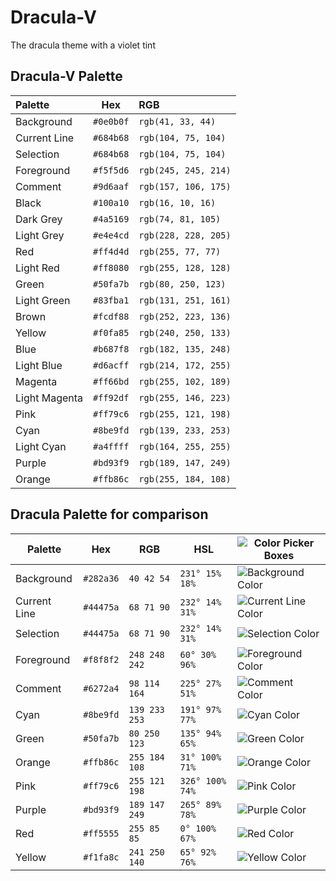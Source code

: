 # Dracula-V
The dracula theme with a violet tint

## Dracula-V Palette

| Palette           | Hex       | RGB                   |
| :---              | :---:     | :---                  |
| Background        | `#0e0b0f` | `rgb(41, 33, 44)`     |
| Current Line      | `#684b68` | `rgb(104, 75, 104)`   |
| Selection         | `#684b68` | `rgb(104, 75, 104)`   |
| Foreground        | `#f5f5d6` | `rgb(245, 245, 214)`  |
| Comment           | `#9d6aaf` | `rgb(157, 106, 175)`  |
| Black             | `#100a10` | `rgb(16, 10, 16)`     |
| Dark Grey         | `#4a5169` | `rgb(74, 81, 105)`    |
| Light Grey        | `#e4e4cd` | `rgb(228, 228, 205)`  |
| Red               | `#ff4d4d` | `rgb(255, 77, 77)`    |
| Light Red         | `#ff8080` | `rgb(255, 128, 128)`  |
| Green             | `#50fa7b` | `rgb(80, 250, 123)`   |
| Light Green       | `#83fba1` | `rgb(131, 251, 161)`  |
| Brown             | `#fcdf88` | `rgb(252, 223, 136)`  |
| Yellow            | `#f0fa85` | `rgb(240, 250, 133)`  |
| Blue              | `#b687f8` | `rgb(182, 135, 248)`  |
| Light Blue        | `#d6acff` | `rgb(214, 172, 255)`  |
| Magenta           | `#ff66bd` | `rgb(255, 102, 189)`  |
| Light Magenta     | `#ff92df` | `rgb(255, 146, 223)`  |
| Pink              | `#ff79c6` | `rgb(255, 121, 198)`  |
| Cyan              | `#8be9fd` | `rgb(139, 233, 253)`  |
| Light Cyan        | `#a4ffff` | `rgb(164, 255, 255)`  |
| Purple            | `#bd93f9` | `rgb(189, 147, 249)`  |
| Orange            | `#ffb86c` | `rgb(255, 184, 108)`  |

## Dracula Palette for comparison

Palette      | Hex       | RGB           | HSL             | ![Color Picker Boxes](https://draculatheme.com/static/img/color-boxes/eyedropper.png)
---          | ---       | ---           | ---             | ---
Background   | `#282a36` | `40 42 54`    | `231° 15% 18%`  | ![Background Color](https://draculatheme.com/static/img/color-boxes/background.png)
Current Line | `#44475a` | `68 71 90`    | `232° 14% 31%`  | ![Current Line Color](https://draculatheme.com/static/img/color-boxes/current_line.png)
Selection    | `#44475a` | `68 71 90`    | `232° 14% 31%`  | ![Selection Color](https://draculatheme.com/static/img/color-boxes/selection.png)
Foreground   | `#f8f8f2` | `248 248 242` | `60° 30% 96%`   | ![Foreground Color](https://draculatheme.com/static/img/color-boxes/foreground.png)
Comment      | `#6272a4` | `98 114 164`  | `225° 27% 51%`  | ![Comment Color](https://draculatheme.com/static/img/color-boxes/comment.png)
Cyan         | `#8be9fd` | `139 233 253` | `191° 97% 77%`  | ![Cyan Color](https://draculatheme.com/static/img/color-boxes/cyan.png)
Green        | `#50fa7b` | `80 250 123`  | `135° 94% 65%`  | ![Green Color](https://draculatheme.com/static/img/color-boxes/green.png)
Orange       | `#ffb86c` | `255 184 108` | `31° 100% 71%`  | ![Orange Color](https://draculatheme.com/static/img/color-boxes/orange.png)
Pink         | `#ff79c6` | `255 121 198` | `326° 100% 74%` | ![Pink Color](https://draculatheme.com/static/img/color-boxes/pink.png)
Purple       | `#bd93f9` | `189 147 249` | `265° 89% 78%`  | ![Purple Color](https://draculatheme.com/static/img/color-boxes/purple.png)
Red          | `#ff5555` | `255 85 85`   | `0° 100% 67%`   | ![Red Color](https://draculatheme.com/static/img/color-boxes/red.png)
Yellow       | `#f1fa8c` | `241 250 140` | `65° 92% 76%`   | ![Yellow Color](https://draculatheme.com/static/img/color-boxes/yellow.png)